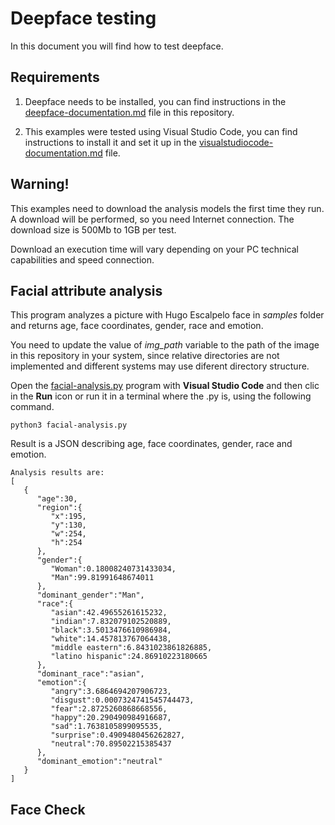 # Deepface testing

In this document you will find how to test deepface.

## Requirements
1. Deepface needs to be installed, you can find instructions in the [deepface-documentation.md](https://github.com/hugoescalpelo/data-visualization/blob/main/deepface/deepface-documentation.md) file in this repository.

2. This examples were tested using Visual Studio Code, you can find instructions to install it and set it up in the [visualstudiocode-documentation.md](https://github.com/hugoescalpelo/data-visualization/blob/main/VisualStudioCode/visualstudiocode-documentation.md) file.

## Warning!
This examples need to download the analysis models the first time they run. A download will be performed, so you need Internet connection. The download size is 500Mb to 1GB per test.

Download an execution time will vary depending on your PC technical capabilities and speed connection.

## Facial attribute analysis

This program analyzes a picture with Hugo Escalpelo face in *samples* folder and returns age, face coordinates, gender, race and emotion.

You need to update the value of *img_path* variable to the path of the image in this repository in your system, since relative directories are not implemented and different systems may use diferent directory structure.

Open the [facial-analysis.py](https://github.com/hugoescalpelo/data-visualization/blob/main/deepface/facial-analysis.py) program with **Visual Studio Code** and then clic in the **Run** icon or run it in a terminal where the .py is, using the following command.
```
python3 facial-analysis.py
```
Result is a JSON describing age, face coordinates, gender, race and emotion.
```
Analysis results are: 
[
   {
      "age":30,
      "region":{
         "x":195,
         "y":130,
         "w":254,
         "h":254
      },
      "gender":{
         "Woman":0.18008240731433034,
         "Man":99.81991648674011
      },
      "dominant_gender":"Man",
      "race":{
         "asian":42.49655261615232,
         "indian":7.832079102520889,
         "black":3.5013476610986984,
         "white":14.457813767064438,
         "middle eastern":6.8431023861826885,
         "latino hispanic":24.86910223180665
      },
      "dominant_race":"asian",
      "emotion":{
         "angry":3.6864694207906723,
         "disgust":0.0007324741545744473,
         "fear":2.8725260868668556,
         "happy":20.290490984916687,
         "sad":1.7638105899095535,
         "surprise":0.4909480456262827,
         "neutral":70.89502215385437
      },
      "dominant_emotion":"neutral"
   }
]
```
## Face Check

